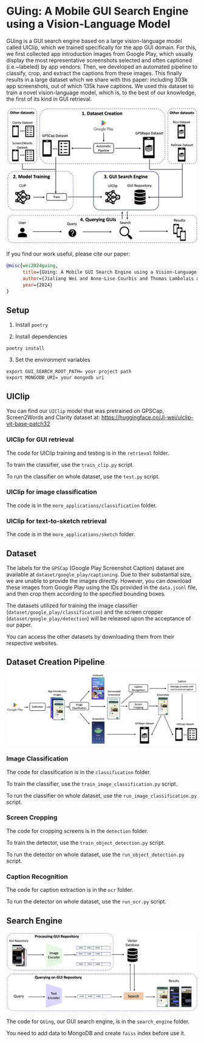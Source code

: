 # GUing: A Mobile GUI Search Engine using a Vision-Language Model

GUing is a GUI search engine based on a large vision-language model called UIClip, which we trained specifically for the app GUI domain.
For this, we first collected app introduction images from Google Play, which usually display the most representative screenshots selected and often captioned (i.e.~labeled) by app vendors.
Then, we developed an automated pipeline to classify, crop, and extract the captions from these images.
This finally results in a large dataset which we share with this paper: including 303k app screenshots, out of which 135k have captions.
We used this dataset to train a novel vision-language model, which is, to the best of our knowledge, the first of its kind in GUI retrieval. 

![image](./assets/approach-overview.png)

If you find our work useful, please cite our paper:
```bibtex
@misc{wei2024guing,
      title={GUing: A Mobile GUI Search Engine using a Vision-Language Model}, 
      author={Jialiang Wei and Anne-Lise Courbis and Thomas Lambolais and Binbin Xu and Pierre Louis Bernard and Gérard Dray and Walid Maalej},
      year={2024}
}
```

## Setup

1. Install `poetry`

2. Install dependencies
```
poetry install
```

3. Set the environment variables
```
export GUI_SEARCH_ROOT_PATH= your project path
export MONGODB_URI= your mongodb uri
```

## UIClip

You can find our `UIClip` model that was pretrained on GPSCap, Screen2Words and Clarity dataset at: https://huggingface.co/Jl-wei/uiclip-vit-base-patch32

### UIClip for GUI retrieval

The code for UIClip training and testing is in the `retrieval` folder.

To train the classifier, use the `train_clip.py` script.

To run the classifier on whole dataset, use the `test.py` script.

### UIClip for image classification

The code is in the `more_applications/classification` folder.

### UIClip for text-to-sketch retrieval

The code is in the `more_applications/sketch` folder.



## Dataset

The labels for the `GPSCap` (Google Play Screenshot Caption) dataset are available at `dataset/google_play/captioning`. Due to their substantial size, we are unable to provide the images directly. However, you can download these images from Google Play using the IDs provided in the `data.jsonl` file, and then crop them according to the specified bounding boxes.

The datasets utilized for training the image classifier (`dataset/google_play/classification`) and the screen cropper (`dataset/google_play/detection`) will be released upon the acceptance of our paper.

You can access the other datasets by downloading them from their respective websites.



## Dataset Creation Pipeline

![image](./assets/dataset-creation.png)

### Image Classification

The code for classification is in the `classification` folder.

To train the classifier, use the `train_image_classification.py` script.

To run the classifier on whole dataset, use the `run_image_classification.py` script.

### Screen Cropping

The code for cropping screens is in the `detection` folder.

To train the detector, use the `train_object_detection.py` script.

To run the detector on whole dataset, use the `run_object_detection.py` script.

### Caption Recognition

The code for caption extraction is in the `ocr` folder.

To run the detector on whole dataset, use the `run_ocr.py` script.



## Search Engine

![image](./assets/guing-overview.png)

The code for `GUing`, our GUI search engine, is in the `search_engine` folder.

You need to add data to MongoDB and create `faiss` index before use it.

